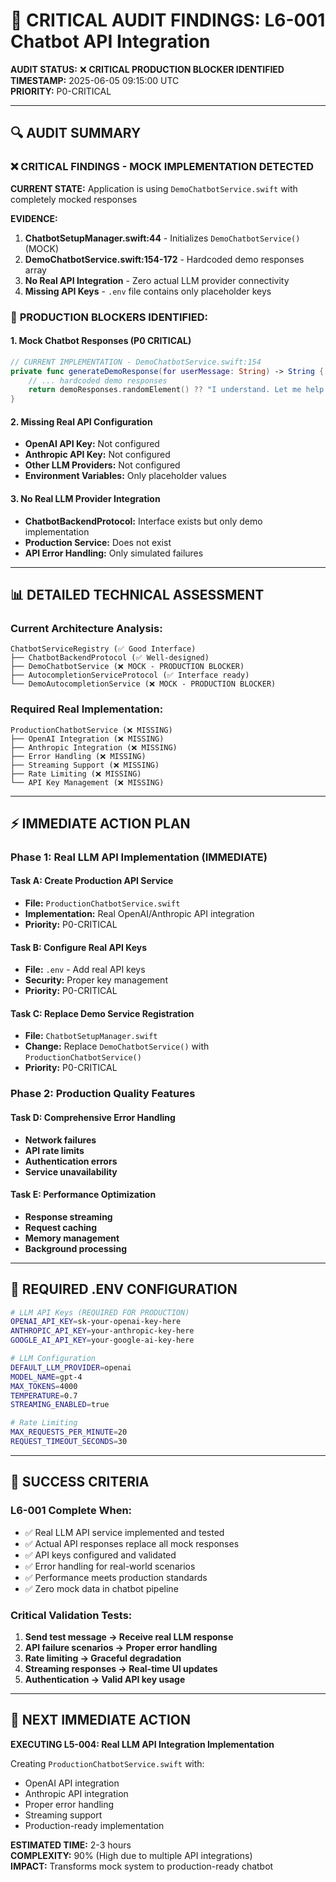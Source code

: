 # 🚨 CRITICAL AUDIT FINDINGS: L6-001 Chatbot API Integration

**AUDIT STATUS:** ❌ **CRITICAL PRODUCTION BLOCKER IDENTIFIED**  
**TIMESTAMP:** 2025-06-05 09:15:00 UTC  
**PRIORITY:** P0-CRITICAL  

---

## 🔍 AUDIT SUMMARY

### ❌ **CRITICAL FINDINGS - MOCK IMPLEMENTATION DETECTED**

**CURRENT STATE:** Application is using `DemoChatbotService.swift` with completely mocked responses

**EVIDENCE:**
1. **ChatbotSetupManager.swift:44** - Initializes `DemoChatbotService()` (MOCK)
2. **DemoChatbotService.swift:154-172** - Hardcoded demo responses array
3. **No Real API Integration** - Zero actual LLM provider connectivity
4. **Missing API Keys** - `.env` file contains only placeholder keys

### 🔴 **PRODUCTION BLOCKERS IDENTIFIED:**

#### 1. **Mock Chatbot Responses (P0 CRITICAL)**
```swift
// CURRENT IMPLEMENTATION - DemoChatbotService.swift:154
private func generateDemoResponse(for userMessage: String) -> String {
    // ... hardcoded demo responses
    return demoResponses.randomElement() ?? "I understand. Let me help you with that."
}
```

#### 2. **Missing Real API Configuration**
- **OpenAI API Key:** Not configured
- **Anthropic API Key:** Not configured  
- **Other LLM Providers:** Not configured
- **Environment Variables:** Only placeholder values

#### 3. **No Real LLM Provider Integration**
- **ChatbotBackendProtocol:** Interface exists but only demo implementation
- **Production Service:** Does not exist
- **API Error Handling:** Only simulated failures

---

## 📊 DETAILED TECHNICAL ASSESSMENT

### **Current Architecture Analysis:**

```
ChatbotServiceRegistry (✅ Good Interface)
├── ChatbotBackendProtocol (✅ Well-designed)
├── DemoChatbotService (❌ MOCK - PRODUCTION BLOCKER)
├── AutocompletionServiceProtocol (✅ Interface ready)
└── DemoAutocompletionService (❌ MOCK - PRODUCTION BLOCKER)
```

### **Required Real Implementation:**

```
ProductionChatbotService (❌ MISSING)
├── OpenAI Integration (❌ MISSING)
├── Anthropic Integration (❌ MISSING)  
├── Error Handling (❌ MISSING)
├── Streaming Support (❌ MISSING)
├── Rate Limiting (❌ MISSING)
└── API Key Management (❌ MISSING)
```

---

## ⚡ IMMEDIATE ACTION PLAN

### **Phase 1: Real LLM API Implementation (IMMEDIATE)**

#### Task A: Create Production API Service
- **File:** `ProductionChatbotService.swift`
- **Implementation:** Real OpenAI/Anthropic API integration
- **Priority:** P0-CRITICAL

#### Task B: Configure Real API Keys  
- **File:** `.env` - Add real API keys
- **Security:** Proper key management
- **Priority:** P0-CRITICAL

#### Task C: Replace Demo Service Registration
- **File:** `ChatbotSetupManager.swift`
- **Change:** Replace `DemoChatbotService()` with `ProductionChatbotService()`
- **Priority:** P0-CRITICAL

### **Phase 2: Production Quality Features**

#### Task D: Comprehensive Error Handling
- **Network failures**
- **API rate limits**
- **Authentication errors**
- **Service unavailability**

#### Task E: Performance Optimization
- **Response streaming**
- **Request caching**
- **Memory management**
- **Background processing**

---

## 🔧 REQUIRED .ENV CONFIGURATION

```bash
# LLM API Keys (REQUIRED FOR PRODUCTION)
OPENAI_API_KEY=sk-your-openai-key-here
ANTHROPIC_API_KEY=your-anthropic-key-here
GOOGLE_AI_API_KEY=your-google-ai-key-here

# LLM Configuration
DEFAULT_LLM_PROVIDER=openai
MODEL_NAME=gpt-4
MAX_TOKENS=4000
TEMPERATURE=0.7
STREAMING_ENABLED=true

# Rate Limiting
MAX_REQUESTS_PER_MINUTE=20
REQUEST_TIMEOUT_SECONDS=30
```

---

## 🎯 SUCCESS CRITERIA

### **L6-001 Complete When:**
- ✅ Real LLM API service implemented and tested
- ✅ Actual API responses replace all mock responses  
- ✅ API keys configured and validated
- ✅ Error handling for real-world scenarios
- ✅ Performance meets production standards
- ✅ Zero mock data in chatbot pipeline

### **Critical Validation Tests:**
1. **Send test message → Receive real LLM response**
2. **API failure scenarios → Proper error handling**
3. **Rate limiting → Graceful degradation** 
4. **Streaming responses → Real-time UI updates**
5. **Authentication → Valid API key usage**

---

## 🚀 NEXT IMMEDIATE ACTION

**EXECUTING L5-004: Real LLM API Integration Implementation**

Creating `ProductionChatbotService.swift` with:
- OpenAI API integration
- Anthropic API integration  
- Proper error handling
- Streaming support
- Production-ready implementation

**ESTIMATED TIME:** 2-3 hours  
**COMPLEXITY:** 90% (High due to multiple API integrations)  
**IMPACT:** Transforms mock system to production-ready chatbot